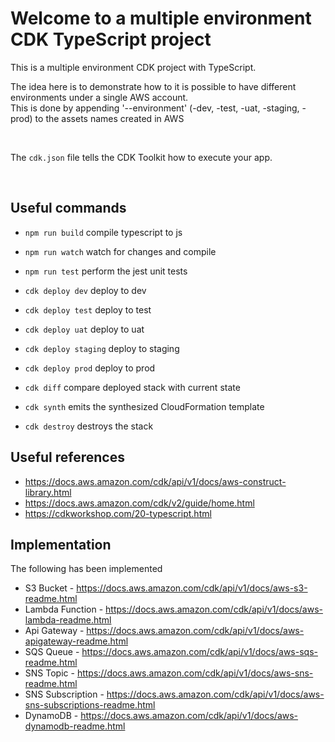 # Welcome to a multiple environment CDK TypeScript project

This is a multiple environment CDK project with TypeScript.

The idea here is to demonstrate how to it is possible to have different environments under a single AWS account.
<br/>
This is done by appending '--environment' (-dev, -test, -uat, -staging, -prod) to the assets names created in AWS

<br/>

The `cdk.json` file tells the CDK Toolkit how to execute your app.

<br/>

## Useful commands

- `npm run build` compile typescript to js
- `npm run watch` watch for changes and compile
- `npm run test` perform the jest unit tests

- `cdk deploy dev` deploy to dev
- `cdk deploy test` deploy to test
- `cdk deploy uat` deploy to uat
- `cdk deploy staging` deploy to staging
- `cdk deploy prod` deploy to prod

- `cdk diff` compare deployed stack with current state
- `cdk synth` emits the synthesized CloudFormation template
- `cdk destroy` destroys the stack

## Useful references

- https://docs.aws.amazon.com/cdk/api/v1/docs/aws-construct-library.html
- https://docs.aws.amazon.com/cdk/v2/guide/home.html
- https://cdkworkshop.com/20-typescript.html

## Implementation

The following has been implemented

- S3 Bucket - https://docs.aws.amazon.com/cdk/api/v1/docs/aws-s3-readme.html
- Lambda Function - https://docs.aws.amazon.com/cdk/api/v1/docs/aws-lambda-readme.html
- Api Gateway - https://docs.aws.amazon.com/cdk/api/v1/docs/aws-apigateway-readme.html
- SQS Queue - https://docs.aws.amazon.com/cdk/api/v1/docs/aws-sqs-readme.html
- SNS Topic - https://docs.aws.amazon.com/cdk/api/v1/docs/aws-sns-readme.html
- SNS Subscription - https://docs.aws.amazon.com/cdk/api/v1/docs/aws-sns-subscriptions-readme.html
- DynamoDB - https://docs.aws.amazon.com/cdk/api/v1/docs/aws-dynamodb-readme.html
